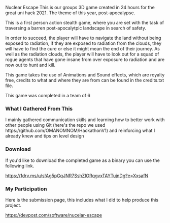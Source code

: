 Nuclear Escape
This is our groups 3D game created in 24 hours for the great uni hack 2021. The theme of this year, post-apocalypse.

This is a first person action stealth game, where you are set with the task of traversing a barren post-apocalytpic landscape in search of safety. 

In order to succeed, the player will have to navigate the land without being exposed to radiation, if they are exposed to radiation from the clouds, they will have to find the cure or else it might mean the end of their journey. As well as the radiation clouds, the player will have to look out for a squad of rogue agents that have gone insane from over exposure to radiation and are now out to hunt and kill. 

This game takes the use of Animations and Sound effects, which are royalty free, credits to what and where they are from can be found in the credits.txt file.

This game was completed in a team of 6 

<h3>What I Gathered From This</h3>
I mainly gathered communication skills and learning how to better work with other people using Git (here's the repo we used https://github.com/OMANOMNOM/HackathonV1) and reinforcing what I already knew and tips on level design


<h3>Download</h3>
If you'd like to download the completed game as a binary you can use the following link.

https://1drv.ms/u/s!Ag5pGqJNR7SshZIORqgvxTAYTujnDg?e=XxsafN

<h3>My Participation</h3>

Here is the submission page, this includes what I did to help produce this project.

https://devpost.com/software/nucelar-escape
